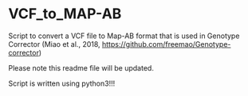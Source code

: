 # VCF_to_MAP-AB
Script to convert a VCF file to Map-AB format that is used in Genotype Corrector (Miao et al., 2018, https://github.com/freemao/Genotype-corrector)



Please note this readme file will be updated.

Script is written using python3!!!